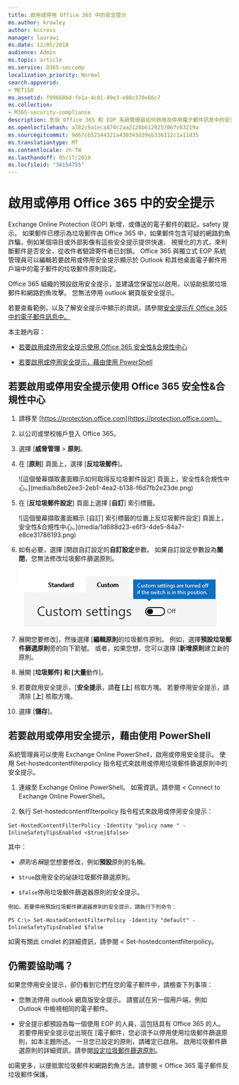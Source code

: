 ```yaml
---
title: 啟用或停用 Office 365 中的安全提示
ms.author: krowley
author: kccross
manager: laurawi
ms.date: 12/05/2018
audience: Admin
ms.topic: article
ms.service: O365-seccomp
localization_priority: Normal
search.appverid:
- MET150
ms.assetid: f09668bd-fe1a-4c01-89e3-e88c370e66c7
ms.collection:
- M365-security-compliance
description: 告訴 Office 365 和 EOP 系統管理員如何啟用及停用電子郵件訊息中的安全提示。
ms.openlocfilehash: a782c9a1eca874c2aa2128b6129257067c63219a
ms.sourcegitcommit: 9d67cb52544321a430343d39eb336112c1a11d35
ms.translationtype: MT
ms.contentlocale: zh-TW
ms.lasthandoff: 05/17/2019
ms.locfileid: "34154755"
---
```

# <a name="enable-or-disable-safety-tips-in-office-365"></a>啟用或停用 Office 365 中的安全提示

Exchange Online Protection (EOP) 新增，或傳送的電子郵件的戳記，safety 提示。 如果郵件已標示為垃圾郵件由 Office 365 中，如果郵件包含可疑的網路釣魚詐騙，例如某個項目或外部影像有這些安全提示提供快速、 視覺化的方式，來判斷郵件是否安全，從收件者驗證寄件者已封鎖。 Office 365 與獨立式 EOP 系統管理員可以編輯若要啟用或停用安全提示顯示於 Outlook 和其他桌面電子郵件用戶端中的電子郵件的垃圾郵件原則設定。 
  
Office 365 組織的預設啟用安全提示，並建議您保留加以啟用，以協助抵禦垃圾郵件和網路釣魚攻擊。 您無法停用 outlook 網頁版安全提示。
  
若要查看範例，以及了解安全提示中顯示的資訊，請參閱[安全提示在 Office 365 中的電子郵件訊息中。](safety-tips-in-office-365.md)
  
本主題內容：
  
- [若要啟用或停用安全提示使用 Office 365 安全性&amp;合規性中心](enable-or-disable-safety-tips.md#SandCCsafetytip)
    
- [若要啟用或停用安全提示，藉由使用 PowerShell](enable-or-disable-safety-tips.md#pshellsafetytip)
    
## <a name="to-enable-or-disable-safety-tips-by-using-the-office-365-security-amp-compliance-center"></a>若要啟用或停用安全提示使用 Office 365 安全性&amp;合規性中心
<a name="SandCCsafetytip"> </a>

1. 請移至 [https://protection.office.com](https://protection.office.com)。
    
2. 以公司或學校帳戶登入 Office 365。
    
3. 選擇 [**威脅管理** \> **原則**。 
    
4. 在 [**原則**] 頁面上，選擇 [**反垃圾郵件**]。
    
    ![這個螢幕擷取畫面顯示如何取得反垃圾郵件設定] 頁面上，安全性&amp;合規性中心。](media/b8eb2ee3-2eb1-4ea2-b138-f6d7fb2e23de.png)
  
5. 在 [**反垃圾郵件設定**] 頁面上選擇 [**自訂**] 索引標籤。 
    
    ![這個螢幕擷取畫面顯示 [自訂] 索引標籤的位置上反垃圾郵件設定] 頁面上，安全性&amp;合規性中心。](media/1d688d23-e6f3-4de5-84a7-e8ce31786193.png)
  
6. 如有必要，選擇 [開啟自訂設定的**自訂設定**參數。 如果自訂設定參數設為**關閉**，您無法修改垃圾郵件篩選原則。
    
    ![這個螢幕擷取畫面顯示自訂的反垃圾郵件篩選原則設定為關閉。](media/94f900ad-b556-4a31-a3ac-acfcd72e71b8.png)
  
7. 展開您要修改]，然後選擇 [**編輯原則**的垃圾郵件原則。 例如，選擇**預設垃圾郵件篩選原則**旁的向下箭號。 或者，如果您想，您可以選擇 [**新增原則**建立新的原則。
    
8. 展開 [**垃圾郵件] 和 [大量**動作]。 
    
9. 若要啟用安全提示，[**安全提示**，請**在 [上**] 核取方塊。 若要停用安全提示，請清除 [**上**] 核取方塊。 
    
10. 選擇 [**儲存**]。
    
## <a name="to-enable-or-disable-safety-tips-by-using-powershell"></a>若要啟用或停用安全提示，藉由使用 PowerShell
<a name="pshellsafetytip"> </a>

系統管理員可以使用 Exchange Online PowerShell，啟用或停用安全提示。 使用 Set-hostedcontentfilterpolicy 指令程式來啟用或停用垃圾郵件篩選原則中的安全提示。
  
1. 連線至 Exchange Online PowerShell。 如需資訊，請參閱 < <b0>Connect to Exchange Online PowerShell</b0>。
    
2. 執行 Set-hostedcontentfilterpolicy 指令程式來啟用或停用安全提示：
    
  ```
  Set-HostedContentFilterPolicy -Identity "policy name " -InlineSafetyTipsEnabled <$true|$false>
  ```

其中：
    
  -  *原則名稱*是您想要修改，例如**預設**原則的名稱。
    
  -  `$true`啟用安全的祕訣垃圾郵件篩選原則。 
    
  -  `$false`停用垃圾郵件篩選器原則的安全提示。 
    
    例如，若要停用預設垃圾郵件篩選器原則的安全提示，請執行下列命令：
    
  ```
  PS C:\> Set-HostedContentFilterPolicy -Identity "default" -InlineSafetyTipsEnabled $false
  ```

如需有關此 cmdlet 的詳細資訊，請參閱 < <b0>Set-hostedcontentfilterpolicy</b0>。
    
## <a name="still-need-help"></a>仍需要協助嗎？
<a name="pshellsafetytip"> </a>

如果您停用安全提示，卻仍看到它們在您的電子郵件中，請檢查下列事項：
  
- 您無法停用 outlook 網頁版安全提示。 請嘗試在另一個用戶端，例如 Outlook 中檢視相同的電子郵件。
    
- 安全提示都預設為每一個使用 EOP 的人員，這包括具有 Office 365 的人。 若要停用安全提示從出現在 [電子郵件，您必須予以停用使用垃圾郵件篩選原則，如本主題所述。 一旦您已設定的原則，請確定已啟用。 啟用垃圾郵件篩選原則的詳細資訊，請參閱[設定垃圾郵件篩選原則](https://technet.microsoft.com/library/jj200684.aspx)。
    
如需更多，以便抵禦垃圾郵件和網路釣魚方法，請參閱 < <b0>Office 365 電子郵件反垃圾郵件保護</b0>。
  

